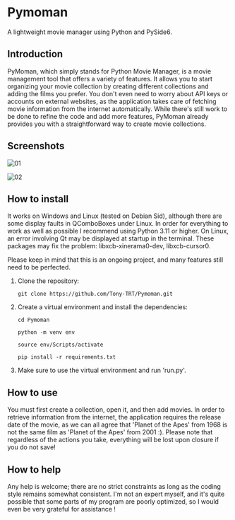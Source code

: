 # Pymoman
A lightweight movie manager using Python and PySide6.

## Introduction
PyMoman, which simply stands for Python Movie Manager, is a movie management tool that offers a variety of features.
It allows you to start organizing your movie collection by creating different collections and adding the films you prefer.
You don't even need to worry about API keys or accounts on external websites, as the application takes care of fetching movie information from the internet automatically.
While there's still work to be done to refine the code and add more features, PyMoman already provides you with a straightforward way to create movie collections.

## Screenshots

![01](https://github.com/Tony-TRT/Pymoman/assets/146631446/0830454c-3313-46eb-9295-a89b3422633d)


![02](https://github.com/Tony-TRT/Pymoman/assets/146631446/bb31e0c1-217d-4eb2-ae45-d3eadb484780)

## How to install
It works on Windows and Linux (tested on Debian Sid), although there are some display faults in QComboBoxes under Linux.
In order for everything to work as well as possible I recommend using Python 3.11 or higher.
On Linux, an error involving Qt may be displayed at startup in the terminal. These packages may fix the problem: libxcb-xinerama0-dev, libxcb-cursor0.

Please keep in mind that this is an ongoing project, and many features still need to be perfected.

1) Clone the repository:
   
   `git clone https://github.com/Tony-TRT/Pymoman.git`

2) Create a virtual environment and install the dependencies:
   
   `cd Pymoman`
   
   `python -m venv env`

   `source env/Scripts/activate`

   `pip install -r requirements.txt`

3) Make sure to use the virtual environment and run 'run.py'.

## How to use
You must first create a collection, open it, and then add movies.
In order to retrieve information from the internet, the application requires the release date of the movie, as we can all agree that 'Planet of the Apes' from 1968 is not the same film as 'Planet of the Apes' from 2001 :).
Please note that regardless of the actions you take, everything will be lost upon closure if you do not save!

## How to help
Any help is welcome; there are no strict constraints as long as the coding style remains somewhat consistent.
I'm not an expert myself, and it's quite possible that some parts of my program are poorly optimized, so I would even be very grateful for assistance !
